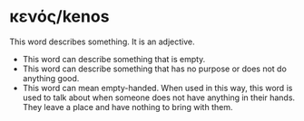 # κενός/kenos
This word describes something. It is an adjective.

* This word can describe something that is empty. 
* This word can describe something that has no purpose or does not do anything good.
* This word can mean empty-handed. When used in this way, this word is used to talk about when someone does not have anything in their hands. They leave a place and have nothing to bring with them. 
